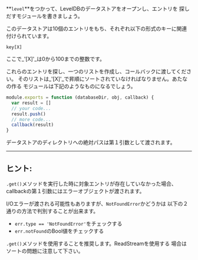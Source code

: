 **`level`**をつかって、LevelDBのデータストアをオープンし、エントリを
探しだすモジュールを書きましょう。

このデータストアは10個のエントリをもち、それぞれ以下の形式のキーに関連
付けられています。

    key[X]

ここで_'[X]'_は0から100までの整数です。

これらのエントリを探し、一つのリストを作成し、コールバックに渡してください。
そのリストは_'[X]'_で昇順にソートされていなければなりません。あたなの作る
モジュールは下記のようなものになるでしょう。

```javascript
module.exports = function (databaseDir, obj, callback) {
  var result = []
  // your code...
  result.push()
  // more code...
  callback(result)
}
```

データストアのディレクトリへの絶対パスは第１引数として渡されます。

---

## ヒント:

`.get()`メソッドを実行した時に対象エントリが存在していなかった場合、
callbackの第１引数にはエラーオブジェクトが渡されます。

I/Oエラーが渡される可能性もありますが、`NotFoundError`かどうかは
以下の２通りの方法で判別することが出来ます。

* `err.type == 'NotFoundError'`をチェックする
* `err.notFound`のBool値をチェックする


`.get()`メソッドを使用することを推奨します。ReadStreamを使用する
場合はソートの問題に注意して下さい。
